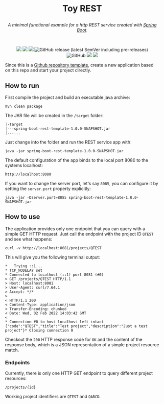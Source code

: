 # <p align=center>Toy REST</p>

<p align="center"><i>A minimal functional example for a http REST service created with <a href="https://spring.io/projects/spring-boot">Spring Boot</a>.</i></p>
<br>

<p align="center">
<img src="https://github.com/qbicsoftware/spring-boot-rest-service-template/actions/workflows/build_package.yml/badge.svg">
<img src="https://github.com/qbicsoftware/spring-boot-rest-service-template/actions/workflows/run_tests.yml/badge.svg">
<img src="https://github.com/qbicsoftware/spring-boot-rest-service-template/actions/workflows/codeql-analysis.yml/badge.svg">
<img alt="GitHub release (latest SemVer including pre-releases)" src="https://img.shields.io/github/v/release/qbicsoftware/spring-boot-rest-service-template?include_prereleases"></br>
<img alt="GitHub" src="https://img.shields.io/github/license/qbicsoftware/spring-boot-rest-service-template">
<img src="https://img.shields.io/badge/language-java-blue.svg">
<img src="https://img.shields.io/badge/framework-spring-blue.svg">

</div>

Since this is a [Github repository template](https://docs.github.com/en/repositories/creating-and-managing-repositories/creating-a-repository-from-a-template), 
create a new application based on this repo and start your project directly.

## How to run

First compile the project and build an executable java archive:

```
mvn clean package
```

The JAR file will be created in the ``/target`` folder:

```
|-target
|---spring-boot-rest-template-1.0.0-SNAPSHOT.jar
|---...
```

Just change into the folder and run the REST service app with:

```
java -jar spring-boot-rest-template-1.0.0-SNAPSHOT.jar
```

The default configuration of the app binds to the local port 8080 to the systems localhost:

```
http://localhost:8080
```

If you want to change the server port, let's say `8085`, you can configure it by setting the
`server.port` property explicitly:

```
java -jar -Dserver.port=8085 spring-boot-rest-template-1.0.0-SNAPSHOT.jar
```

## How to use

The application provides only one endpoint that you can query with a simple GET HTTP request. Just
call the endpoint with the project ID `QTEST` and see what happens:

```
curl -v http://localhost:8081/projects/QTEST
```

This will give you the following terminal output:

```
*   Trying ::1...
* TCP_NODELAY set
* Connected to localhost (::1) port 8081 (#0)
> GET /projects/QTEST HTTP/1.1
> Host: localhost:8081
> User-Agent: curl/7.64.1
> Accept: */*
>
< HTTP/1.1 200
< Content-Type: application/json
< Transfer-Encoding: chunked
< Date: Wed, 02 Feb 2022 14:03:42 GMT
<
* Connection #0 to host localhost left intact
{"code":"QTEST","title":"Test project","description":"Just a test project"}* Closing connection 0
```

Checkout the ``200`` HTTP response code for `OK` and the content of the response body, which is a
JSON representation of a simple project resource match.

### Endpoints

Currently, there is only one HTTP GET endpoint to query different project resources:

```
/projects/{id}
```

Working project identifiers are `QTEST` and `QABCD`.

